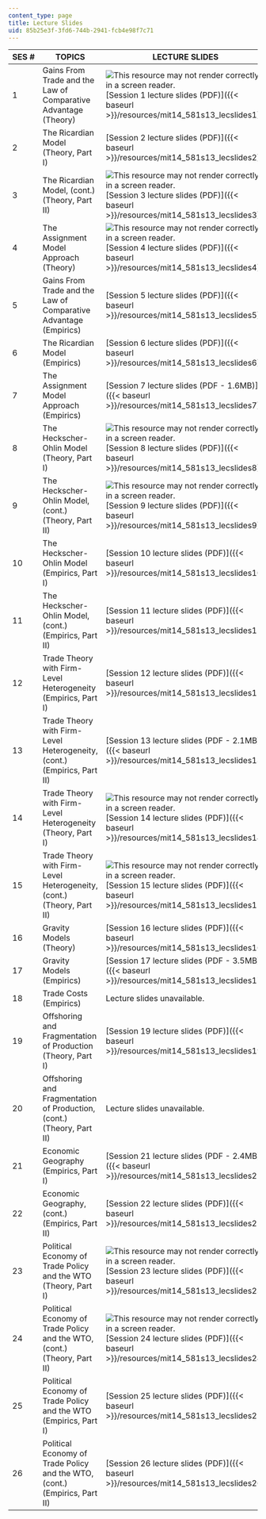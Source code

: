 ```yaml
---
content_type: page
title: Lecture Slides
uid: 85b25e3f-3fd6-744b-2941-fcb4e98f7c71
---
```


| SES # | TOPICS | LECTURE SLIDES |
| --- | --- | --- |
| 1 | Gains From Trade and the Law of Comparative Advantage (Theory) | ![This resource may not render correctly in a screen reader.](/images/inacessible.gif)[Session 1 lecture slides (PDF)]({{< baseurl >}}/resources/mit14_581s13_lecslides1) |
| 2 | The Ricardian Model (Theory, Part I) | [Session 2 lecture slides (PDF)]({{< baseurl >}}/resources/mit14_581s13_lecslides2) |
| 3 | The Ricardian Model, (cont.) (Theory, Part II) | ![This resource may not render correctly in a screen reader.](/images/inacessible.gif)[Session 3 lecture slides (PDF)]({{< baseurl >}}/resources/mit14_581s13_lecslides3) |
| 4 | The Assignment Model Approach (Theory) | ![This resource may not render correctly in a screen reader.](/images/inacessible.gif)[Session 4 lecture slides (PDF)]({{< baseurl >}}/resources/mit14_581s13_lecslides4) |
| 5 | Gains From Trade and the Law of Comparative Advantage (Empirics) | [Session 5 lecture slides (PDF)]({{< baseurl >}}/resources/mit14_581s13_lecslides5) |
| 6 | The Ricardian Model (Empirics) | [Session 6 lecture slides (PDF)]({{< baseurl >}}/resources/mit14_581s13_lecslides6) |
| 7 | The Assignment Model Approach (Empirics) | [Session 7 lecture slides (PDF - 1.6MB)]({{< baseurl >}}/resources/mit14_581s13_lecslides7) |
| 8 | The Heckscher-Ohlin Model (Theory, Part I) | ![This resource may not render correctly in a screen reader.](/images/inacessible.gif)[Session 8 lecture slides (PDF)]({{< baseurl >}}/resources/mit14_581s13_lecslides8) |
| 9 | The Heckscher-Ohlin Model, (cont.) (Theory, Part II) | ![This resource may not render correctly in a screen reader.](/images/inacessible.gif)[Session 9 lecture slides (PDF)]({{< baseurl >}}/resources/mit14_581s13_lecslides9) |
| 10 | The Heckscher-Ohlin Model (Empirics, Part I) | [Session 10 lecture slides (PDF)]({{< baseurl >}}/resources/mit14_581s13_lecslides10) |
| 11 | The Heckscher-Ohlin Model, (cont.) (Empirics, Part II) | [Session 11 lecture slides (PDF)]({{< baseurl >}}/resources/mit14_581s13_lecslides11) |
| 12 | Trade Theory with Firm-Level Heterogeneity (Empirics, Part I) | [Session 12 lecture slides (PDF)]({{< baseurl >}}/resources/mit14_581s13_lecslides12) |
| 13 | Trade Theory with Firm-Level Heterogeneity, (cont.) (Empirics, Part II) | [Session 13 lecture slides (PDF - 2.1MB)]({{< baseurl >}}/resources/mit14_581s13_lecslides13) |
| 14 | Trade Theory with Firm-Level Heterogeneity (Theory, Part I) | ![This resource may not render correctly in a screen reader.](/images/inacessible.gif)[Session 14 lecture slides (PDF)]({{< baseurl >}}/resources/mit14_581s13_lecslides14) |
| 15 | Trade Theory with Firm-Level Heterogeneity, (cont.) (Theory, Part II) | ![This resource may not render correctly in a screen reader.](/images/inacessible.gif)[Session 15 lecture slides (PDF)]({{< baseurl >}}/resources/mit14_581s13_lecslides15) |
| 16 | Gravity Models (Theory) | [Session 16 lecture slides (PDF)]({{< baseurl >}}/resources/mit14_581s13_lecslides16) |
| 17 | Gravity Models (Empirics) | [Session 17 lecture slides (PDF - 3.5MB)]({{< baseurl >}}/resources/mit14_581s13_lecslides17) |
| 18 | Trade Costs (Empirics) | Lecture slides unavailable. ﻿ |
| 19 | Offshoring and Fragmentation of Production (Theory, Part I) | [Session 19 lecture slides (PDF)]({{< baseurl >}}/resources/mit14_581s13_lecslides19) |
| 20 | Offshoring and Fragmentation of Production, (cont.) (Theory, Part II) | Lecture slides unavailable. |
| 21 | Economic Geography (Empirics, Part I) | [Session 21 lecture slides (PDF - 2.4MB)]({{< baseurl >}}/resources/mit14_581s13_lecslides21) |
| 22 | Economic Geography, (cont.) (Empirics, Part II) | [Session 22 lecture slides (PDF)]({{< baseurl >}}/resources/mit14_581s13_lecslides22) |
| 23 | Political Economy of Trade Policy and the WTO (Theory, Part I) | ![This resource may not render correctly in a screen reader.](/images/inacessible.gif)[Session 23 lecture slides (PDF)]({{< baseurl >}}/resources/mit14_581s13_lecslides23) |
| 24 | Political Economy of Trade Policy and the WTO, (cont.) (Theory, Part II) | ![This resource may not render correctly in a screen reader.](/images/inacessible.gif)[Session 24 lecture slides (PDF)]({{< baseurl >}}/resources/mit14_581s13_lecslides24) |
| 25 | Political Economy of Trade Policy and the WTO (Empirics, Part I) | [Session 25 lecture slides (PDF)]({{< baseurl >}}/resources/mit14_581s13_lecslides25) |
| 26 | Political Economy of Trade Policy and the WTO, (cont.) (Empirics, Part II) | [Session 26 lecture slides (PDF)]({{< baseurl >}}/resources/mit14_581s13_lecslides26)